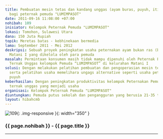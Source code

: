 ```yaml
---
title: Pembuatan mesin tetas dan kandang unggas (ayam buras, puyuh, itik) serta pembudidayaan
  bagi peternak pemuda "LUMIMPASOT"
date: 2011-09-16 11:08:00 +07:00
nohibah: 109
inisiator: Kelompok Peternak Pemuda "LUMIMPASOT"
lokasi: Tomohon, Sulawesi Utara
dana: 150 Juta Rupiah
topik: Meretas batas - kebhinekaan bermedia
lama: September 2011 - Mei 2012
deskripsi: Sebuah proyek peningkatan usaha peternakan ayam bukan ras (buras) di Kelurahan
  Matani I yang dikelola oleh para pemuda
masalah: Permintaan konsumen masih tidak mampu dipenuhi oleh Peternak Pemuda Produksi
  Ternak Unggas kelompok Pemuda “LUMIMPASOT” di kelurahan Matani I
solusi: Dengan melakukan pelatihan pembuatan dan pengoperasian mesin tetas sederhana,
  serta pelatihan usaha memelihara ungags alternative seperti usaha peternakan burung
  puyuh
keberhasilan: Dengan peningkatan produktivitas kelompok Peternakan Pemuda serta jumlah
  ternak unggas yang menjadi usaha
organisasi: Kelompok Peternak Pemuda "LUMIMPASOT"
diuntungkan: Pemuda putus sekolah dan pengangguran yang berusia 21-35 tahun
layout: hibahcmb
---
```


![109](/static/img/hibahcmb/109.png){: .img-responsive }{: width="350" }

### {{ page.nohibah }} - {{ page.title }}

---
